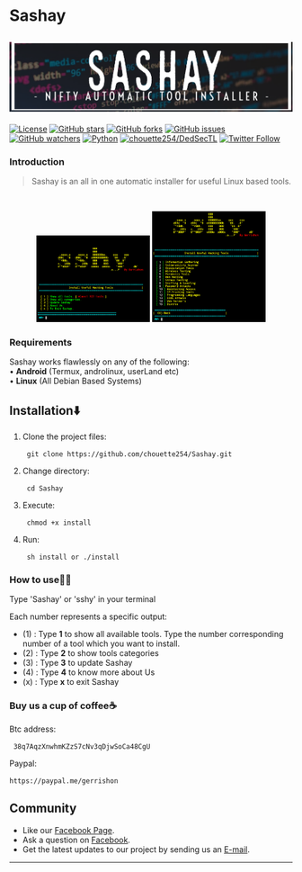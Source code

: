# Sashay
[![Sashay](core/Sashay_logo.png)](https://github.com/chouette254)
---

[![License](https://img.shields.io/github/license/chouette254/Sashay.svg)](https://github.com/chouette254/Sashay)
[![GitHub stars](https://img.shields.io/github/stars/chouette254/Sashay.svg)](https://github.com/chouette254/Sashay/stargazers)
[![GitHub forks](https://img.shields.io/github/forks/chouette254/Sashay.svg)](https://github.com/chouette254/Sashay/network/members)
[![GitHub issues](https://img.shields.io/github/issues/chouette254/Sashay.svg)](https://github.com/chouette254/Sashay/issues)
[![GitHub watchers](https://img.shields.io/github/watchers/chouette254/Sashay.svg)](https://github.com/chouette254/Sashay/watchers)
[![Python](https://img.shields.io/badge/language-Python%203-blue.svg)](https://www.python.org)
[![chouette254/DedSecTL](https://img.shields.io/badge/author-chouette254/DedSecTL-red.svg)](https://github.com/chouette254)
[![Twitter Follow](https://img.shields.io/twitter/follow/gerrishon_s?style=social)](https://twitter.com/gerrishon_s)


### Introduction
> Sashay is an all in one automatic installer for useful Linux based tools.

<br>
<p align="center">
<img width="40%" src="core/homepage.png"/>
<img width="40%" src="core/categories.png"/>
</p>

### Requirements
Sashay works flawlessly on any of the following:<br>
• **Android** (Termux, androlinux, userLand etc) <br>
• **Linux** (All Debian Based Systems) <br>


## Installation⬇️

1. Clone the project files:

        git clone https://github.com/chouette254/Sashay.git

2. Change directory:

        cd Sashay

3. Execute:
     
        chmod +x install

4. Run:

        sh install or ./install


### How to use👨‍💻

Type 'Sashay' or 'sshy' in your terminal

Each number represents a specific output:
- (1) : Type **1** to show all available tools. Type the number corresponding number of a tool which you want to install.
- (2) : Type **2** to show tools categories
- (3) : Type **3** to  update Sashay
- (4) : Type **4** to know more about Us
- (x) : Type **x** to exit Sashay

### Buy us a cup of coffee☕
Btc address:
       
     38q7AqzXnwhmKZzS7cNv3qDjwSoCa48CgU

Paypal:

    https://paypal.me/gerrishon

## Community

* Like our [Facebook Page](https://facebook.com/daringdiaries).
* Ask a question on [Facebook](https://m.me/daringdiaries).
* Get the latest updates to our project by sending us an [E-mail](https://daringdiariesnet.wordpress.com/contact/).



------------------------------------------------------------------------
